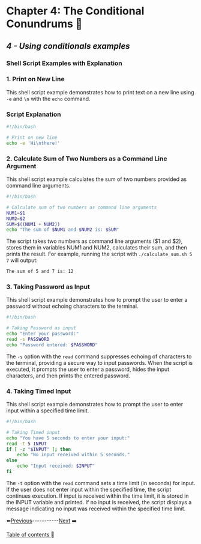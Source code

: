 # Chapter 4:  The Conditional Conundrums 🤔

## *4 - Using conditionals examples*

### Shell Script Examples with Explanation

### 1. Print on New Line

This shell script example demonstrates how to print text on a new line using `-e` and `\n` with the `echo` command.

### Script Explanation

```bash
#!/bin/bash

# Print on new line
echo -e 'Hi\nthere!'
```

### 2. Calculate Sum of Two Numbers as a Command Line Argument

This shell script example calculates the sum of two numbers provided as command line arguments.
```bash
#!/bin/bash

# Calculate sum of two numbers as command line arguments
NUM1=$1
NUM2=$2
SUM=$((NUM1 + NUM2))
echo "The sum of $NUM1 and $NUM2 is: $SUM"
```
The script takes two numbers as command line arguments ($1 and $2), stores them in variables NUM1 and NUM2, calculates their sum, and then prints the result. For example, running the script with `./calculate_sum.sh 5 7` will output:
```bash
The sum of 5 and 7 is: 12
```

### 3. Taking Password as Input

This shell script example demonstrates how to prompt the user to enter a password without echoing characters to the terminal.

```bash
#!/bin/bash

# Taking Password as input
echo "Enter your password:"
read -s PASSWORD
echo "Password entered: $PASSWORD"
```

The `-s` option with the `read` command suppresses echoing of characters to the terminal, providing a secure way to input passwords. When the script is executed, it prompts the user to enter a password, hides the input characters, and then prints the entered password.

### 4. Taking Timed Input

This shell script example demonstrates how to prompt the user to enter input within a specified time limit.

```bash
#!/bin/bash

# Taking Timed input
echo "You have 5 seconds to enter your input:"
read -t 5 INPUT
if [ -z "$INPUT" ]; then
    echo "No input received within 5 seconds."
else
    echo "Input received: $INPUT"
fi
```
The `-t` option with the `read` command sets a time limit (in seconds) for input. If the user does not enter input within the specified time, the script continues execution. If input is received within the time limit, it is stored in the INPUT variable and printed. If no input is received, the script displays a message indicating no input was received within the specified time limit.



⬅️[Previous](../Chapter4/4.md)-----------[Next](..EXTRAS/2.md) ➡️

[Table of contents ](../../table_of_contents.md)🚀 
